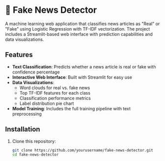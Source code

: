 # 📰 Fake News Detector

A machine learning web application that classifies news articles as "Real" or "Fake" using Logistic Regression with TF-IDF vectorization. The project includes a Streamlit-based web interface with prediction capabilities and data visualizations.

## Features

- **Text Classification**: Predicts whether a news article is real or fake with confidence percentage
- **Interactive Web Interface**: Built with Streamlit for easy use
- **Data Visualizations**:
  - Word clouds for real vs. fake news
  - Top TF-IDF features for each class
  - Classification performance metrics
  - Label distribution pie chart
- **Model Training**: Includes the full training pipeline with text preprocessing

## Installation

1. Clone this repository:
   ```bash
   git clone https://github.com/yourusername/fake-news-detector.git
   cd fake-news-detector

